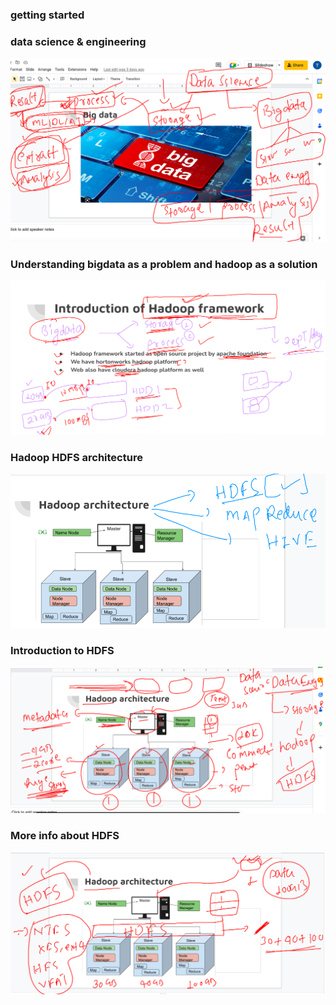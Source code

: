 ### getting started

### data science & engineering 

<img src="sc.png">

### Understanding bigdata as a problem and hadoop as a solution 

<img src="hadoop.png">


### Hadoop HDFS architecture 

<img src="hdfs.png">

### Introduction to HDFS 

<img src="hd.png">

### More info about HDFS 

<img src="hdfs1.png">


